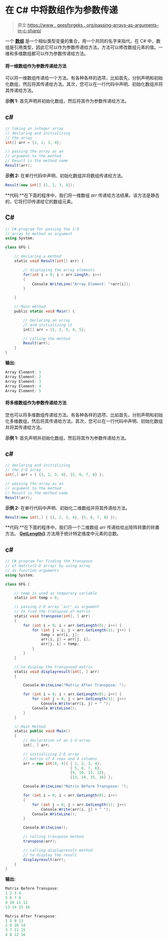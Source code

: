 # 在 C# 中将数组作为参数传递

> 原文:[https://www . geesforgeks . org/passing-arrays-as-arguments-in-c-sharp/](https://www.geeksforgeeks.org/passing-arrays-as-arguments-in-c-sharp/)

一个 [**数组**](https://www.geeksforgeeks.org/c-sharp-arrays/) 是一个相似类型变量的集合，用一个共同的名字来指代。在 C# 中，数组是引用类型，因此它可以作为参数传递给方法。方法可以修改数组元素的值。一维和多维数组都可以作为参数传递给方法。

#### 将一维数组作为参数传递给方法

可以将一维数组传递给一个方法。有各种各样的选项，比如首先，分别声明和初始化数组，然后将其传递给方法。其次，您可以在一行代码中声明、初始化数组并将其传递给方法。

**示例 1:** 首先声明并初始化数组，然后将其作为参数传递给方法。

## c#

```cs
// taking an integer array
// declaring and initializing
// the array
int[] arr = {1, 2, 3, 4};

// passing the array as an
// argument to the method
// Result is the method name
Result(arr);
```

**示例 2:** 在单行代码中声明、初始化数组并将数组传递给方法。

```cs
Result(new int[] {1, 2, 3, 4});
```

**代码:**在下面的程序中，我们将一维数组 *arr* 传递给方法结果。该方法是静态的，它将打印传递给它的数组元素。

## C#

```cs
// C# program for passing the 1-D
// array to method as argument
using System;

class GFG {

    // declaring a method
    static void Result(int[] arr) {

        // displaying the array elements
        for(int i = 0; i < arr.Length; i++)
        {
            Console.WriteLine("Array Element: "+arr[i]);
        }

    }

    // Main method
    public static void Main() {

        // declaring an array
        // and initializing it
        int[] arr = {1, 2, 3, 4, 5};

        // calling the method
        Result(arr);
    }
}
```

**输出:**

```cs
Array Element: 1
Array Element: 2
Array Element: 3
Array Element: 4
Array Element: 5
```

#### 将多维数组作为参数传递给方法

您也可以将多维数组传递给方法。有各种各样的选项，比如首先，分别声明和初始化多维数组，然后将其传递给方法。其次，您可以在一行代码中声明、初始化数组并将其传递给方法。

**示例 1:** 首先声明并初始化数组，然后将其作为参数传递给方法。

## c#

```cs
// declaring and initializing
// the 2-D array
int[,] arr = { {1, 2, 3, 4}, {5, 6, 7, 8} };

// passing the array as an
// argument to the method
// Result is the method name
Result(arr);
```

**示例 2:** 在单行代码中声明、初始化二维数组并将其传递给方法。

```cs
Result(new int[,] { {1, 2, 3, 4}, {5, 6, 7, 8} });
```

**代码:**在下面的程序中，我们将一个二维数组 *arr* 传递给给出矩阵转置的转置方法。 [**GetLength()**](https://www.geeksforgeeks.org/c-total-number-of-elements-present-in-an-array/) 方法用于统计特定维度中元素的总数。

## c#

```cs
// C# program for finding the transpose
// of matrix(2-D array) by using array
// as function arguments
using System;

class GFG {

    // temp is used as temporary variable
    static int temp = 0;

    // passing 2-D array 'arr' as argument
    // to find the transpose of matrix
    static void transpose(int[, ] arr)
    {
        for (int i = 0; i < arr.GetLength(0); i++) {
            for (int j = i; j < arr.GetLength(1); j++) {
                temp = arr[i, j];
                arr[i, j] = arr[j, i];
                arr[j, i] = temp;
            }
        }
    }

    // to display the transposed matrix
    static void displayresult(int[, ] arr)
    {

        Console.WriteLine("Matrix After Transpose: ");

        for (int i = 0; i < arr.GetLength(0); i++) {
            for (int j = 0; j < arr.GetLength(1); j++)
                Console.Write(arr[i, j] + " ");
            Console.WriteLine();
        }
    }

    // Main Method
    static public void Main()
    {
        // declaration of an 2-d array
        int[, ] arr;

        // initializing 2-D array
        // matrix of 4 rows and 4 columns
        arr = new int[4, 4]{ { 1, 2, 3, 4},
                             { 5, 6, 7, 8},
                             {9, 10, 11, 12},
                             {13, 14, 15, 16} };

        Console.WriteLine("Matrix Before Transpose: ");

        for (int i = 0; i < arr.GetLength(0); i++)
        {
            for (int j = 0; j < arr.GetLength(1); j++)
                Console.Write(arr[i, j] + " ");
            Console.WriteLine();
        }

        Console.WriteLine();

        // calling transpose method
        transpose(arr);

        // calling displayresult method
        // to display the result
        displayresult(arr);
    }
}
```

**输出:**

```cs
Matrix Before Transpose: 
1 2 3 4 
5 6 7 8 
9 10 11 12 
13 14 15 16 

Matrix After Transpose: 
1 5 9 13 
2 6 10 14 
3 7 11 15 
4 8 12 16 
```